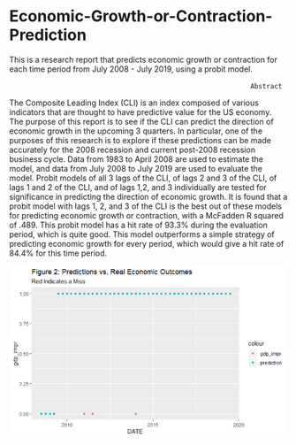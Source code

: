 # Economic-Growth-or-Contraction-Prediction
This is a research report that predicts economic growth or contraction for each time period from July 2008 - July 2019, using a probit model.

                                                                 Abstract
                                                                      
The Composite Leading Index (CLI) is an index composed of various indicators that are thought to have predictive value for the US economy. The purpose of this report is to see if the CLI can predict the direction of economic growth in the upcoming 3 quarters. In particular, one of the purposes of this research is to explore if these predictions can be made accurately for the 2008 recession and current post-2008 recession business cycle. Data from 1983 to April 2008 are used to estimate the model, and data from July 2008 to July 2019 are used to evaluate the model. Probit models of all 3 lags of the CLI, of lags 2 and 3 of the CLI, of lags 1 and 2 of the CLI, and of lags 1,2, and 3 individually are tested for significance in predicting the direction of economic growth. It is found that a probit model with lags 1, 2, and 3 of the CLI is the best out of these models for predicting economic growth or contraction, with a McFadden R squared of .489. This probit model has a hit rate of 93.3% during the evaluation period, which is quite good. This model outperforms a simple strategy of predicting economic growth for every period, which would give a hit rate of 84.4% for this time period.

![Figure 2: Predictions vs. Real Economic Outcomes](https://github.com/jbalzani/Economic-Growth-or-Contraction-Prediction/blob/master/figures/tidy_figures/Figure%202%20Predictions%20vs%20Real%20Economic%20Outcomes)
